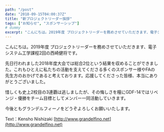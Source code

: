 ```yaml
---
path: "/post"
date: "2018-09-15T04:00:37Z"
title: "新プロジェクトリーダー挨拶"
tags: ["お知らせ", "スポンサーシップ"]
# dummy
excerpt: "こんにちは。2019年度 プロジェクトリーダーを務めさせていただきます、電子システム工学課程2回の西崎健将です。先日行われました2018年度大会では総合2位という結果を収めることができました。これも..."
---
```


こんにちは。2019年度 プロジェクトリーダーを務めさせていただきます、電子システム工学課程2回の西崎健将です。

先日行われました2018年度大会では総合2位という結果を収めることができました。これもひとえに私たちの活動を支えてくださる多くのスポンサー様やFAの先生方のおかげであると考えております。応援してくださった皆様、本当にありがとうございました。

惜しくも史上2校目の3連覇は逃しましたが、その悔しさを糧にGDF-14ではリベンジ・優勝をチーム目標としてメンバー一同活動していきます。

今後ともグランデルフィーノをどうぞよろしくお願いいたします。

Text：Kensho Nishizaki [http://www.grandelfino.net](http://www.grandelfino.net)

<div class="sharedaddy sd-sharing-enabled"></div>